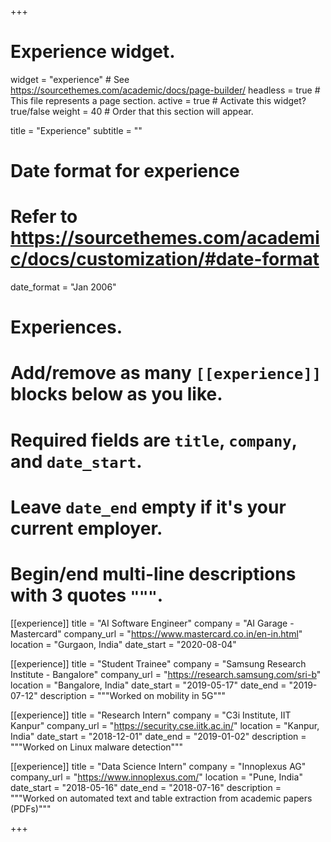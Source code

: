 +++
# Experience widget.
widget = "experience"  # See https://sourcethemes.com/academic/docs/page-builder/
headless = true  # This file represents a page section.
active = true  # Activate this widget? true/false
weight = 40  # Order that this section will appear.

title = "Experience"
subtitle = ""

# Date format for experience
#   Refer to https://sourcethemes.com/academic/docs/customization/#date-format
date_format = "Jan 2006"

# Experiences.
#   Add/remove as many `[[experience]]` blocks below as you like.
#   Required fields are `title`, `company`, and `date_start`.
#   Leave `date_end` empty if it's your current employer.
#   Begin/end multi-line descriptions with 3 quotes `"""`.

[[experience]]
  title = "AI Software Engineer"
  company = "AI Garage - Mastercard"
  company_url = "https://www.mastercard.co.in/en-in.html"
  location = "Gurgaon, India"
  date_start = "2020-08-04"
  <!-- date_end = "2019-07-12" -->
  <!-- description = """""" -->

[[experience]]
  title = "Student Trainee"
  company = "Samsung Research Institute - Bangalore"
  company_url = "https://research.samsung.com/sri-b"
  location = "Bangalore, India"
  date_start = "2019-05-17"
  date_end = "2019-07-12"
  description = """Worked on mobility in 5G"""


[[experience]]
  title = "Research Intern"
  company = "C3i Institute, IIT Kanpur"
  company_url = "https://security.cse.iitk.ac.in/"
  location = "Kanpur, India"
  date_start = "2018-12-01"
  date_end = "2019-01-02"
  description = """Worked on Linux malware detection"""

[[experience]]
  title = "Data Science Intern"
  company = "Innoplexus AG"
  company_url = "https://www.innoplexus.com/"
  location = "Pune, India"
  date_start = "2018-05-16"
  date_end = "2018-07-16"
  description = """Worked on automated text and table extraction from academic papers (PDFs)"""

+++
